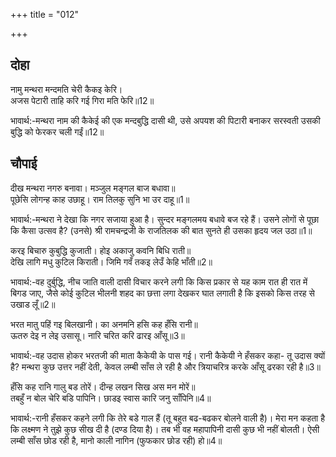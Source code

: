+++
title = "012"

+++
## दोहा
नामु मन्थरा मन्दमति चेरी कैकइ केरि।  
अजस पेटारी ताहि करि गई गिरा मति फेरि॥12॥  

भावार्थ:-मन्थरा नाम की कैकेई की एक मन्दबुद्धि दासी थी, उसे अपयश की पिटारी बनाकर सरस्वती उसकी बुद्धि को फेरकर चली गईं॥12॥  




## चौपाई
दीख मन्थरा नगरु बनावा। मञ्जुल मङ्गल बाज बधावा॥  
पूछेसि लोगन्ह काह उछाहू। राम तिलकु सुनि भा उर दाहू॥1॥  

भावार्थ:-मन्थरा ने देखा कि नगर सजाया हुआ है। सुन्दर मङ्गलमय बधावे बज रहे हैं। उसने लोगों से पूछा कि कैसा उत्सव है? (उनसे) श्री रामचन्द्रजी के राजतिलक की बात सुनते ही उसका हृदय जल उठा॥1॥  

करइ बिचारु कुबुद्धि कुजाती। होइ अकाजु कवनि बिधि राती॥  
देखि लागि मधु कुटिल किराती। जिमि गवँ तकइ लेउँ केहि भाँती॥2॥  

भावार्थ:-वह दुर्बुद्धि, नीच जाति वाली दासी विचार करने लगी कि किस प्रकार से यह काम रात ही रात में बिगड जाए, जैसे कोई कुटिल भीलनी शहद का छत्ता लगा देखकर घात लगाती है कि इसको किस तरह से उखाड लूँ॥2॥  

भरत मातु पहिं गइ बिलखानी। का अनमनि हसि कह हँसि रानी॥  
ऊतरु देइ न लेइ उसासू। नारि चरित करि ढारइ आँसू॥3॥  

भावार्थ:-वह उदास होकर भरतजी की माता कैकेयी के पास गई। रानी कैकेयी ने हँसकर कहा- तू उदास क्यों है? मन्थरा कुछ उत्तर नहीं देती, केवल लम्बी साँस ले रही है और त्रियाचरित्र करके आँसू ढरका रही है॥3॥  

हँसि कह रानि गालु बड तोरें। दीन्ह लखन सिख अस मन मोरें॥  
तबहुँ न बोल चेरि बडि पापिनि। छाडइ स्वास कारि जनु साँपिनि॥4॥  

भावार्थ:-रानी हँसकर कहने लगी कि तेरे बडे गाल हैं (तू बहुत बढ-बढकर बोलने वाली है)। मेरा मन कहता है कि लक्ष्मण ने तुझे कुछ सीख दी है (दण्ड दिया है)। तब भी वह महापापिनी दासी कुछ भी नहीं बोलती। ऐसी लम्बी साँस छोड रही है, मानो काली नागिन (फुफकार छोड रही) हो॥4॥  

